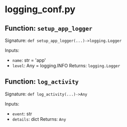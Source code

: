 # logging_conf.py

## Function: `setup_app_logger`

Signature: `def setup_app_logger(...)->logging.Logger`

Inputs:
- `name`: str = 'app'
- `level`: Any = logging.INFO
Returns: `logging.Logger`

## Function: `log_activity`

Signature: `def log_activity(...)->Any`

Inputs:
- `event`: str
- `details`: dict
Returns: `Any`
